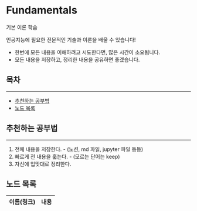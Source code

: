 # Fundamentals

기본 이론 학습

인공지능에 필요한 전문적인 기술과 이론을 배울 수 있습니다!

- 한번에 모든 내용을 이해하려고 시도한다면, 많은 시간이 소요됩니다.
- 모든 내용을 저장하고, 정리한 내용을 공유하면 좋겠습니다.

## 목차

***

- [추천하는 공부법](#추천하는-공부법)
- [노드 목록](#노드-목록)

## 추천하는 공부법

***

1. 전체 내용을 저장한다. - (노션, md 파일, jupyter 파일 등등)
2. 빠르게 전 내용을 훏는다. - (모르는 단어는 keep)
3. 자신에 입맛대로 정리한다.

## 노드 목록

|이름(링크)|내용|
|:-------:|:--:|
